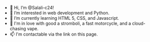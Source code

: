 - 👋 Hi, I’m @Salali-c24!
- 👀 I’m interested in web development and Python.
- 🌱 I’m currently learning HTML 5, CSS, and Javascript.
- 💞️ I'm in love with good a stromboli, a fast motorcycle, and a cloud-chasing vape.
- 📫 I'm contactable via the link on this page.


<!---
Salali-c24/Salali-c24 is a ✨ special ✨ repository because its `README.md` (this file) appears on your GitHub profile.
You can click the Preview link to take a look at your changes.
--->

